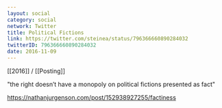 ```yaml
---
layout: social
category: social
network: Twitter
title: Political Fictions
link: https://twitter.com/steinea/status/796366660890284032
twitterID: 796366660890284032
date: 2016-11-09
---
```


[[2016]] / [[Posting]]

"the right doesn’t have a monopoly on political fictions presented as fact"

<https://nathanjurgenson.com/post/152938927255/factiness>
